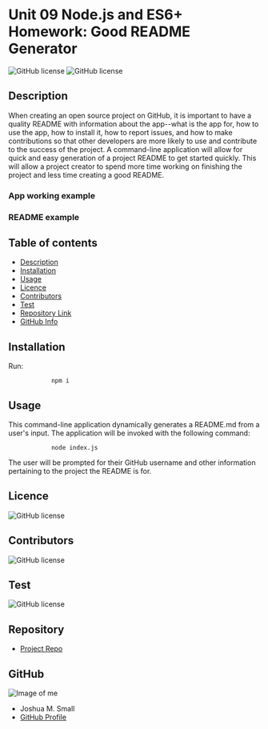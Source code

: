 # **Unit 09 Node.js and ES6+ Homework: Good README Generator**

![GitHub license](https://img.shields.io/badge/Made%20by-%40hoffman1200-orange)
![GitHub license](https://img.shields.io/badge/license-MIT-blue.svg)

## Description

When creating an open source project on GitHub, it is important to have a quality README with information about the app--what is the app for, how to use the app, how to install it, how to report issues, and how to make contributions so that other developers are more likely to use and contribute to the success of the project. A command-line application will allow for quick and easy generation of a project README to get started quickly. This will allow a project creator to spend more time working on finishing the project and less time creating a good README.

### App working example

### README example

## Table of contents

- [Description](#Description)
- [Installation](#Installation)
- [Usage](#Usage)
- [Licence](#Licence)
- [Contributors](#Contributors)
- [Test](#Test)
- [Repository Link](#Repository)
- [GitHub Info](#GitHub)

## Installation

Run:

                npm i

## Usage

This command-line application dynamically generates a README.md from a user's input. The application will be invoked with the following command:

                node index.js

The user will be prompted for their GitHub username and other information pertaining to the project the README is for.

## Licence

![GitHub license](https://img.shields.io/badge/license-MIT-blue.svg)

## Contributors

![GitHub license](https://img.shields.io/badge/Made%20by-%40WasteOfADrumBum-orange)

## Test

![GitHub license](https://img.shields.io/badge/test-100%25-success)

## Repository

- [Project Repo](https://github.com/WasteOfADrumBum/Homework-09)

## GitHub

![Image of me](https://avatars1.githubusercontent.com/u/66432859?s=460&u=5d6fd6404156243dd463a10d8416a9b714414398&v=4)

- Joshua M. Small
- [GitHub Profile](https://github.com/WasteOfADrumBum)
